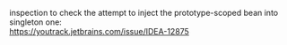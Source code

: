 inspection to check the attempt to inject the prototype-scoped bean into singleton one:
<br/>
https://youtrack.jetbrains.com/issue/IDEA-12875